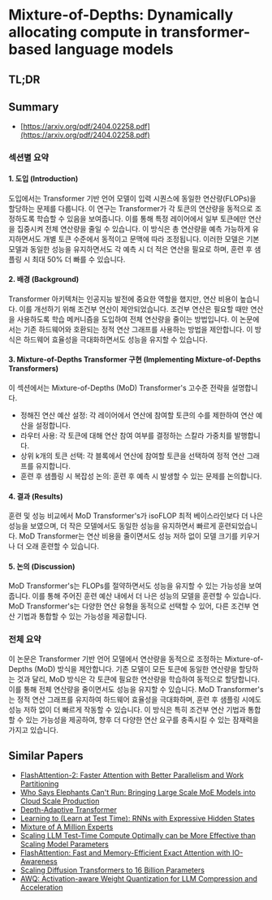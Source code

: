 # Mixture-of-Depths: Dynamically allocating compute in transformer-based language models
## TL;DR
## Summary
- [https://arxiv.org/pdf/2404.02258.pdf](https://arxiv.org/pdf/2404.02258.pdf)

### 섹션별 요약

#### 1. 도입 (Introduction)
도입에서는 Transformer 기반 언어 모델이 입력 시퀀스에 동일한 연산량(FLOPs)을 할당하는 문제를 다룹니다. 이 연구는 Transformer가 각 토큰의 연산량을 동적으로 조정하도록 학습할 수 있음을 보여줍니다. 이를 통해 특정 레이어에서 일부 토큰에만 연산을 집중시켜 전체 연산량을 줄일 수 있습니다. 이 방식은 총 연산량을 예측 가능하게 유지하면서도 개별 토큰 수준에서 동적이고 문맥에 따라 조정됩니다. 이러한 모델은 기본 모델과 동일한 성능을 유지하면서도 각 예측 시 더 적은 연산을 필요로 하며, 훈련 후 샘플링 시 최대 50% 더 빠를 수 있습니다.

#### 2. 배경 (Background)
Transformer 아키텍처는 인공지능 발전에 중요한 역할을 했지만, 연산 비용이 높습니다. 이를 개선하기 위해 조건부 연산이 제안되었습니다. 조건부 연산은 필요할 때만 연산을 사용하도록 학습 메커니즘을 도입하여 전체 연산량을 줄이는 방법입니다. 이 논문에서는 기존 하드웨어와 호환되는 정적 연산 그래프를 사용하는 방법을 제안합니다. 이 방식은 하드웨어 효율성을 극대화하면서도 성능을 유지할 수 있습니다.

#### 3. Mixture-of-Depths Transformer 구현 (Implementing Mixture-of-Depths Transformers)
이 섹션에서는 Mixture-of-Depths (MoD) Transformer's 고수준 전략을 설명합니다.
- 정해진 연산 예산 설정: 각 레이어에서 연산에 참여할 토큰의 수를 제한하여 연산 예산을 설정합니다.
- 라우터 사용: 각 토큰에 대해 연산 참여 여부를 결정하는 스칼라 가중치를 발행합니다.
- 상위 k개의 토큰 선택: 각 블록에서 연산에 참여할 토큰을 선택하여 정적 연산 그래프를 유지합니다.
- 훈련 후 샘플링 시 복잡성 논의: 훈련 후 예측 시 발생할 수 있는 문제를 논의합니다.

#### 4. 결과 (Results)
훈련 및 성능 비교에서 MoD Transformer's가 isoFLOP 최적 베이스라인보다 더 나은 성능을 보였으며, 더 작은 모델에서도 동일한 성능을 유지하면서 빠르게 훈련되었습니다. MoD Transformer는 연산 비용을 줄이면서도 성능 저하 없이 모델 크기를 키우거나 더 오래 훈련할 수 있습니다.

#### 5. 논의 (Discussion)
MoD Transformer's는 FLOPs를 절약하면서도 성능을 유지할 수 있는 가능성을 보여줍니다. 이를 통해 주어진 훈련 예산 내에서 더 나은 성능의 모델을 훈련할 수 있습니다. MoD Transformer's는 다양한 연산 유형을 동적으로 선택할 수 있어, 다른 조건부 연산 기법과 통합할 수 있는 가능성을 제공합니다.

### 전체 요약
이 논문은 Transformer 기반 언어 모델에서 연산량을 동적으로 조정하는 Mixture-of-Depths (MoD) 방식을 제안합니다. 기존 모델이 모든 토큰에 동일한 연산량을 할당하는 것과 달리, MoD 방식은 각 토큰에 필요한 연산량을 학습하여 동적으로 할당합니다. 이를 통해 전체 연산량을 줄이면서도 성능을 유지할 수 있습니다. MoD Transformer's는 정적 연산 그래프를 유지하여 하드웨어 효율성을 극대화하며, 훈련 후 샘플링 시에도 성능 저하 없이 더 빠르게 작동할 수 있습니다. 이 방식은 특히 조건부 연산 기법과 통합할 수 있는 가능성을 제공하여, 향후 더 다양한 연산 요구를 충족시킬 수 있는 잠재력을 가지고 있습니다.

## Similar Papers
- [FlashAttention-2: Faster Attention with Better Parallelism and Work Partitioning](2307.08691.md)
- [Who Says Elephants Can't Run: Bringing Large Scale MoE Models into Cloud Scale Production](2211.10017.md)
- [Depth-Adaptive Transformer](1910.10073.md)
- [Learning to (Learn at Test Time): RNNs with Expressive Hidden States](2407.04620.md)
- [Mixture of A Million Experts](2407.04153.md)
- [Scaling LLM Test-Time Compute Optimally can be More Effective than Scaling Model Parameters](2408.03314.md)
- [FlashAttention: Fast and Memory-Efficient Exact Attention with IO-Awareness](2205.14135.md)
- [Scaling Diffusion Transformers to 16 Billion Parameters](2407.11633.md)
- [AWQ: Activation-aware Weight Quantization for LLM Compression and Acceleration](2306.00978.md)
